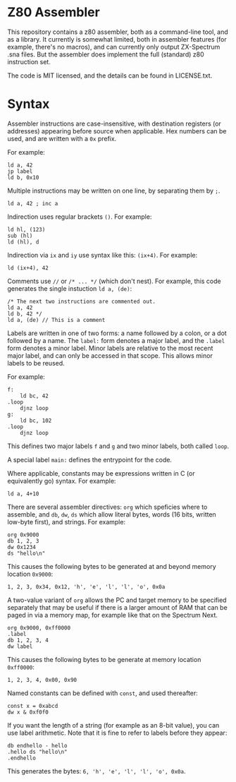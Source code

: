 Z80 Assembler
=============

This repository contains a z80 assembler, both as a command-line tool, and as a library.
It currently is somewhat limited, both in assembler features (for example, there's no
macros), and can currently only output ZX-Spectrum .sna files. But the assembler does
implement the full (standard) z80 instruction set.

The code is MIT licensed, and the details can be found in LICENSE.txt.

Syntax
======

Assembler instructions are case-insensitive, with destination registers (or addresses)
appearing before source when applicable. Hex numbers can be used, and are written with
a `0x` prefix.

For example:

    ld a, 42
    jp label
    ld b, 0x10

Multiple instructions may be written on one line, by separating them by `;`.

    ld a, 42 ; inc a

Indirection uses regular brackets `()`. For example:

    ld hl, (123)
    sub (hl)
    ld (hl), d

Indirection via `ix` and `iy` use syntax like this: `(ix+4)`. For example:

    ld (ix+4), 42

Comments use `//` or `/* ... */` (which don't nest). For example, this code generates the single instuction `ld a, (de)`:

    /* The next two instructions are commented out.
    ld a, 42
    ld b, 42 */
    ld a, (de) // This is a comment

Labels are written in one of two forms: a name followed by a colon, or a dot followed by a name. The `label:` form denotes a major label, and the `.label` form denotes a minor label. Minor labels are relative to the most recent major label, and can only be accessed in that scope. This allows minor labels to be reused.

For example:

    f:
        ld bc, 42
    .loop
        djnz loop
    g:
        ld bc, 102
    .loop
        djnz loop

This defines two major labels `f` and `g` and two minor labels, both called
`loop`.

A special label `main:` defines the entrypoint for the code.

Where applicable, constants may be expressions written in C (or equivalently go) syntax. For example:

    ld a, 4+10

There are several assembler directives: `org` which speficies where to assemble, and `db`, `dw`, `ds`
which allow literal bytes, words (16 bits, written low-byte first), and strings. For example:

    org 0x9000
    db 1, 2, 3
    dw 0x1234
    ds "hello\n"

This causes the following bytes to be generated at and beyond memory location `0x9000`:

    1, 2, 3, 0x34, 0x12, 'h', 'e', 'l', 'l', 'o', 0x0a

A two-value variant of `org` allows the PC and target memory to be specified separately that may be useful if there is a larger amount of RAM that can
be paged in via a memory map, for example like that on the Spectrum Next.

    org 0x9000, 0xff0000
    .label
    db 1, 2, 3, 4
    dw label

This causes the following bytes to be generate at memory location `0xff0000`:

    1, 2, 3, 4, 0x00, 0x90

Named constants can be defined with `const`, and used thereafter:

    const x = 0xabcd
    dw x & 0xf0f0

If you want the length of a string (for example as an 8-bit value), you can use label arithmetic. Note that it is fine to refer to labels before they appear:

    db endhello - hello
    .hello ds "hello\n"
    .endhello

This generates the bytes: `6, 'h', 'e', 'l', 'l', 'o', 0x0a`.
